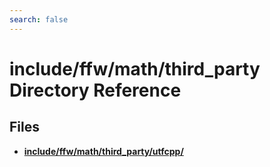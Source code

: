 ```yaml
---
search: false
---
```


# include/ffw/math/third\_party Directory Reference

## Files

* **[include/ffw/math/third\_party/utfcpp/](dir_1613f2cb86e8fde4e8154ac0aa1406d2.md)**
